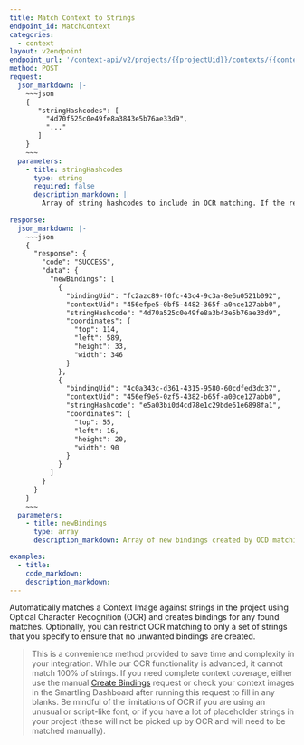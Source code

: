 ```yaml
---
title: Match Context to Strings
endpoint_id: MatchContext
categories:
  - context
layout: v2endpoint
endpoint_url: '/context-api/v2/projects/{{projectUid}}/contexts/{{contextUid}}/match'
method: POST
request:
  json_markdown: |-
    ~~~json
    {
       "stringHashcodes": [
         "4d70f525c0e49fe8a3843e5b76ae33d9",
         "..."
       ]
    }
    ~~~
  parameters:
    - title: stringHashcodes
      type: string
      required: false
      description_markdown: |
        Array of string hashcodes to include in OCR matching. If the request body is left blank, all strings in the project will be included in the match.
        
response:
  json_markdown: |-
    ~~~json
    {
      "response": {
        "code": "SUCCESS",
        "data": {
          "newBindings": [
            {
              "bindingUid": "fc2azc89-f0fc-43c4-9c3a-8e6u0521b092",
              "contextUid": "456efpe5-0bf5-4482-365f-a0nce127abb0",
              "stringHashcode": "4d70a525c0e49fe8a3b43e5b76ae33d9",
              "coordinates": {
                "top": 114,
                "left": 589,
                "height": 33,
                "width": 346
              }
            },
            {
              "bindingUid": "4c0a343c-d361-4315-9580-60cdfed3dc37",
              "contextUid": "456ef9e5-0zf5-4382-b65f-a00ce127abb0",
              "stringHashcode": "e5a03bi0d4cd78e1c29bde61e6898fa1",
              "coordinates": {
                "top": 55,
                "left": 16,
                "height": 20,
                "width": 90
              }
            }
          ]
        }
      }
    }
    ~~~
  parameters:
    - title: newBindings
      type: array
      description_markdown: Array of new bindings created by OCD matching. For details on each binding object see the [Get Bindings](/developers/apii/v2/context/get-bindings-context/#response) response.

examples:
  - title:
    code_markdown:
    description_markdown:
---
```


Automatically matches a Context Image against strings in the project using Optical Character Recognition (OCR) and creates bindings for any found matches. Optionally, you can restrict OCR matching to only a set of strings that you specify to ensure that no unwanted bindings are created.

> This is a convenience method provided to save time and complexity in your integration. While our OCR functionality is advanced, it cannot match 100% of strings. If you need complete context coverage, either use the manual [Create Bindings](developers/apii/v2/context/create-bindings/) request or check your context images in the Smartling Dashboard after running this request to fill in any blanks. Be mindful of the limitations of OCR if you are using an unusual or script-like font, or if you have a lot of placeholder strings in your project (these will not be picked up by OCR and will need to be matched manually).